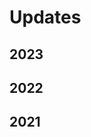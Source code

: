 # Updates

## 2023

<ClientOnly>
<TagTile 
:available-tags="['start2023']"
show-tags
show-excerpt
/>
</ClientOnly>

## 2022

<ClientOnly>
<TagTile 
:available-tags="['start2022']"
show-tags
show-excerpt
/>
</ClientOnly>

## 2021

<ClientOnly>
<TagTile 
:available-tags="['start2021']"
show-tags
show-excerpt
/>
</ClientOnly>

<script setup>
import TagTile from "../.vitepress/components/TagTile.vue";
</script>
